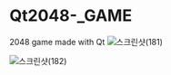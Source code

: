 # Qt2048-_GAME
2048 game made with Qt
![스크린샷(181)](https://github.com/user-attachments/assets/5d3ea4cf-3e5b-4472-b32a-a4b7870bd73a)

![스크린샷(182)](https://github.com/user-attachments/assets/a31e97e9-0042-45a8-82a0-52bd12c3c104)
